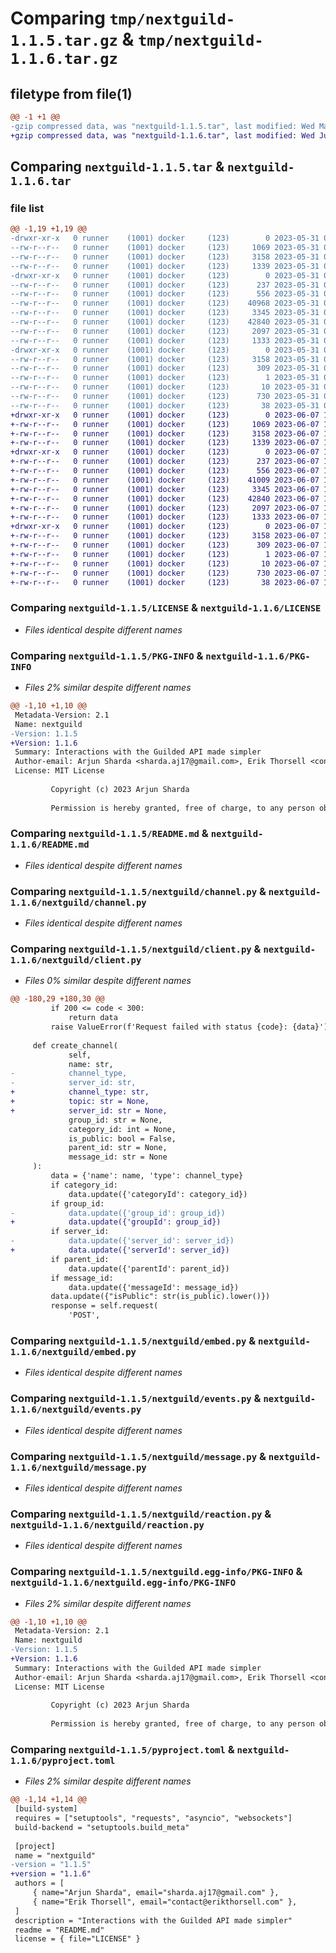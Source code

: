# Comparing `tmp/nextguild-1.1.5.tar.gz` & `tmp/nextguild-1.1.6.tar.gz`

## filetype from file(1)

```diff
@@ -1 +1 @@
-gzip compressed data, was "nextguild-1.1.5.tar", last modified: Wed May 31 09:33:38 2023, max compression
+gzip compressed data, was "nextguild-1.1.6.tar", last modified: Wed Jun  7 18:22:04 2023, max compression
```

## Comparing `nextguild-1.1.5.tar` & `nextguild-1.1.6.tar`

### file list

```diff
@@ -1,19 +1,19 @@
-drwxr-xr-x   0 runner    (1001) docker     (123)        0 2023-05-31 09:33:38.419720 nextguild-1.1.5/
--rw-r--r--   0 runner    (1001) docker     (123)     1069 2023-05-31 09:33:23.000000 nextguild-1.1.5/LICENSE
--rw-r--r--   0 runner    (1001) docker     (123)     3158 2023-05-31 09:33:38.419720 nextguild-1.1.5/PKG-INFO
--rw-r--r--   0 runner    (1001) docker     (123)     1339 2023-05-31 09:33:23.000000 nextguild-1.1.5/README.md
-drwxr-xr-x   0 runner    (1001) docker     (123)        0 2023-05-31 09:33:38.419720 nextguild-1.1.5/nextguild/
--rw-r--r--   0 runner    (1001) docker     (123)      237 2023-05-31 09:33:23.000000 nextguild-1.1.5/nextguild/__init__.py
--rw-r--r--   0 runner    (1001) docker     (123)      556 2023-05-31 09:33:23.000000 nextguild-1.1.5/nextguild/channel.py
--rw-r--r--   0 runner    (1001) docker     (123)    40968 2023-05-31 09:33:23.000000 nextguild-1.1.5/nextguild/client.py
--rw-r--r--   0 runner    (1001) docker     (123)     3345 2023-05-31 09:33:23.000000 nextguild-1.1.5/nextguild/embed.py
--rw-r--r--   0 runner    (1001) docker     (123)    42840 2023-05-31 09:33:23.000000 nextguild-1.1.5/nextguild/events.py
--rw-r--r--   0 runner    (1001) docker     (123)     2097 2023-05-31 09:33:23.000000 nextguild-1.1.5/nextguild/message.py
--rw-r--r--   0 runner    (1001) docker     (123)     1333 2023-05-31 09:33:23.000000 nextguild-1.1.5/nextguild/reaction.py
-drwxr-xr-x   0 runner    (1001) docker     (123)        0 2023-05-31 09:33:38.419720 nextguild-1.1.5/nextguild.egg-info/
--rw-r--r--   0 runner    (1001) docker     (123)     3158 2023-05-31 09:33:38.000000 nextguild-1.1.5/nextguild.egg-info/PKG-INFO
--rw-r--r--   0 runner    (1001) docker     (123)      309 2023-05-31 09:33:38.000000 nextguild-1.1.5/nextguild.egg-info/SOURCES.txt
--rw-r--r--   0 runner    (1001) docker     (123)        1 2023-05-31 09:33:38.000000 nextguild-1.1.5/nextguild.egg-info/dependency_links.txt
--rw-r--r--   0 runner    (1001) docker     (123)       10 2023-05-31 09:33:38.000000 nextguild-1.1.5/nextguild.egg-info/top_level.txt
--rw-r--r--   0 runner    (1001) docker     (123)      730 2023-05-31 09:33:23.000000 nextguild-1.1.5/pyproject.toml
--rw-r--r--   0 runner    (1001) docker     (123)       38 2023-05-31 09:33:38.419720 nextguild-1.1.5/setup.cfg
+drwxr-xr-x   0 runner    (1001) docker     (123)        0 2023-06-07 18:22:04.789006 nextguild-1.1.6/
+-rw-r--r--   0 runner    (1001) docker     (123)     1069 2023-06-07 18:21:54.000000 nextguild-1.1.6/LICENSE
+-rw-r--r--   0 runner    (1001) docker     (123)     3158 2023-06-07 18:22:04.789006 nextguild-1.1.6/PKG-INFO
+-rw-r--r--   0 runner    (1001) docker     (123)     1339 2023-06-07 18:21:54.000000 nextguild-1.1.6/README.md
+drwxr-xr-x   0 runner    (1001) docker     (123)        0 2023-06-07 18:22:04.789006 nextguild-1.1.6/nextguild/
+-rw-r--r--   0 runner    (1001) docker     (123)      237 2023-06-07 18:21:54.000000 nextguild-1.1.6/nextguild/__init__.py
+-rw-r--r--   0 runner    (1001) docker     (123)      556 2023-06-07 18:21:54.000000 nextguild-1.1.6/nextguild/channel.py
+-rw-r--r--   0 runner    (1001) docker     (123)    41009 2023-06-07 18:21:54.000000 nextguild-1.1.6/nextguild/client.py
+-rw-r--r--   0 runner    (1001) docker     (123)     3345 2023-06-07 18:21:54.000000 nextguild-1.1.6/nextguild/embed.py
+-rw-r--r--   0 runner    (1001) docker     (123)    42840 2023-06-07 18:21:54.000000 nextguild-1.1.6/nextguild/events.py
+-rw-r--r--   0 runner    (1001) docker     (123)     2097 2023-06-07 18:21:54.000000 nextguild-1.1.6/nextguild/message.py
+-rw-r--r--   0 runner    (1001) docker     (123)     1333 2023-06-07 18:21:54.000000 nextguild-1.1.6/nextguild/reaction.py
+drwxr-xr-x   0 runner    (1001) docker     (123)        0 2023-06-07 18:22:04.789006 nextguild-1.1.6/nextguild.egg-info/
+-rw-r--r--   0 runner    (1001) docker     (123)     3158 2023-06-07 18:22:04.000000 nextguild-1.1.6/nextguild.egg-info/PKG-INFO
+-rw-r--r--   0 runner    (1001) docker     (123)      309 2023-06-07 18:22:04.000000 nextguild-1.1.6/nextguild.egg-info/SOURCES.txt
+-rw-r--r--   0 runner    (1001) docker     (123)        1 2023-06-07 18:22:04.000000 nextguild-1.1.6/nextguild.egg-info/dependency_links.txt
+-rw-r--r--   0 runner    (1001) docker     (123)       10 2023-06-07 18:22:04.000000 nextguild-1.1.6/nextguild.egg-info/top_level.txt
+-rw-r--r--   0 runner    (1001) docker     (123)      730 2023-06-07 18:21:54.000000 nextguild-1.1.6/pyproject.toml
+-rw-r--r--   0 runner    (1001) docker     (123)       38 2023-06-07 18:22:04.789006 nextguild-1.1.6/setup.cfg
```

### Comparing `nextguild-1.1.5/LICENSE` & `nextguild-1.1.6/LICENSE`

 * *Files identical despite different names*

### Comparing `nextguild-1.1.5/PKG-INFO` & `nextguild-1.1.6/PKG-INFO`

 * *Files 2% similar despite different names*

```diff
@@ -1,10 +1,10 @@
 Metadata-Version: 2.1
 Name: nextguild
-Version: 1.1.5
+Version: 1.1.6
 Summary: Interactions with the Guilded API made simpler
 Author-email: Arjun Sharda <sharda.aj17@gmail.com>, Erik Thorsell <contact@erikthorsell.com>
 License: MIT License
         
         Copyright (c) 2023 Arjun Sharda
         
         Permission is hereby granted, free of charge, to any person obtaining a copy
```

### Comparing `nextguild-1.1.5/README.md` & `nextguild-1.1.6/README.md`

 * *Files identical despite different names*

### Comparing `nextguild-1.1.5/nextguild/channel.py` & `nextguild-1.1.6/nextguild/channel.py`

 * *Files identical despite different names*

### Comparing `nextguild-1.1.5/nextguild/client.py` & `nextguild-1.1.6/nextguild/client.py`

 * *Files 0% similar despite different names*

```diff
@@ -180,29 +180,30 @@
         if 200 <= code < 300:
             return data
         raise ValueError(f'Request failed with status {code}: {data}')
 
     def create_channel(
             self,
             name: str,
-            channel_type,
-            server_id: str,
+            channel_type: str,
+            topic: str = None,
+            server_id: str = None,
             group_id: str = None,
             category_id: int = None,
             is_public: bool = False,
             parent_id: str = None,
             message_id: str = None
     ):
         data = {'name': name, 'type': channel_type}
         if category_id:
             data.update({'categoryId': category_id})
         if group_id:
-            data.update({'group_id': group_id})
+            data.update({'groupId': group_id})
         if server_id:
-            data.update({'server_id': server_id})
+            data.update({'serverId': server_id})
         if parent_id:
             data.update({'parentId': parent_id})
         if message_id:
             data.update({'messageId': message_id})
         data.update({"isPublic": str(is_public).lower()})
         response = self.request(
             'POST',
```

### Comparing `nextguild-1.1.5/nextguild/embed.py` & `nextguild-1.1.6/nextguild/embed.py`

 * *Files identical despite different names*

### Comparing `nextguild-1.1.5/nextguild/events.py` & `nextguild-1.1.6/nextguild/events.py`

 * *Files identical despite different names*

### Comparing `nextguild-1.1.5/nextguild/message.py` & `nextguild-1.1.6/nextguild/message.py`

 * *Files identical despite different names*

### Comparing `nextguild-1.1.5/nextguild/reaction.py` & `nextguild-1.1.6/nextguild/reaction.py`

 * *Files identical despite different names*

### Comparing `nextguild-1.1.5/nextguild.egg-info/PKG-INFO` & `nextguild-1.1.6/nextguild.egg-info/PKG-INFO`

 * *Files 2% similar despite different names*

```diff
@@ -1,10 +1,10 @@
 Metadata-Version: 2.1
 Name: nextguild
-Version: 1.1.5
+Version: 1.1.6
 Summary: Interactions with the Guilded API made simpler
 Author-email: Arjun Sharda <sharda.aj17@gmail.com>, Erik Thorsell <contact@erikthorsell.com>
 License: MIT License
         
         Copyright (c) 2023 Arjun Sharda
         
         Permission is hereby granted, free of charge, to any person obtaining a copy
```

### Comparing `nextguild-1.1.5/pyproject.toml` & `nextguild-1.1.6/pyproject.toml`

 * *Files 2% similar despite different names*

```diff
@@ -1,14 +1,14 @@
 [build-system]
 requires = ["setuptools", "requests", "asyncio", "websockets"]
 build-backend = "setuptools.build_meta"
 
 [project]
 name = "nextguild"
-version = "1.1.5"
+version = "1.1.6"
 authors = [
     { name="Arjun Sharda", email="sharda.aj17@gmail.com" },
     { name="Erik Thorsell", email="contact@erikthorsell.com" },
 ]
 description = "Interactions with the Guilded API made simpler"
 readme = "README.md"
 license = { file="LICENSE" }
```

